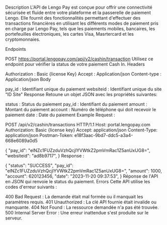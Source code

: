 Description
L'API de Lengo Pay est conçue pour offrir une connectivité sécurisée et fluide entre votre plateforme et la passerelle de paiement Lengo. Elle fournit des fonctionnalités permettant d'effectuer des transactions financières en utilisant les différents modes de paiement pris en charge par Lengo Pay, tels que les paiements mobiles, bancaires, les portefeuilles électroniques, les cartes Visa, Masrtercard et les cryptomonnaies.

Endpoints

POST https://portal.lengopay.com/api/v2/cashin/transaction
Utilisez ce endpoint pour vérifier la status de votre paiement Cash In.
Headers

Authorization : Basic {license Key}
Accept : Application/json
Content-type : Application/json
Body

pay_id : Identifiant unique du paiement
websiteid : Identifiant unique du site "ID Site"
Response
Retoune un objet JSON avec les propriétés suivantes:

status : Status du paiement
pay_id : Identifiant du paiement
amount : Montant du paiement
account : Numéro de téléphone qui doit recevoir le paiement
date : Date du paiement
Example
Request :

POST /api/v2/cashin/transactions HTTP/1.1
Host: portal.lengopay.com
Authorization: Basic {license key}
Accept: application/json
Content-Type: application/json
Postman-Token: e18f3aac-9bd7-ddc5-a3a4-668e6089a0d5

{
 "pay_id": "elNZc1FUZzduVzhQcjlYVWtkZ2pmVmRac1Z5anUxUG8=",
 "websiteid": "ad8b9717",
}
Response :

{
 "status": "SUCCESS",
 "pay_id": "elNZc1FUZzduVzhQcjlYVWtkZ2pmVmRac1Z5anUxUG8=",
 "amount": 1000,
 "account": 620123456,
 "date": "2023-11-20 09:37:53",
}
Réponse de l'API en JSON qui renvoie le status du paiement.
Errors
Cette API utilise les codes d'erreur suivants :

400 Bad Request : La demande était mal formée ou il manquait les paramètres requis.
401 Unauthorized : La clé API fournie était invalide ou manquante.
404 Not Found : La ressource demandée n'a pas été trouvée.
500 Internal Server Error : Une erreur inattendue s'est produite sur le serveur.